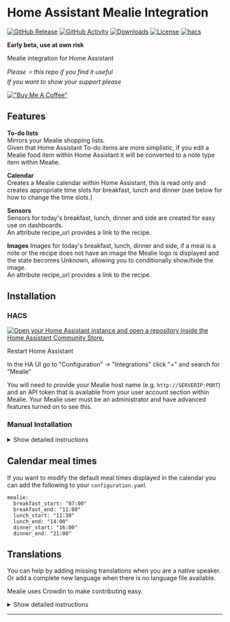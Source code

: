 # Home Assistant Mealie Integration

[![GitHub Release][releases-shield]][releases]
[![GitHub Activity][commits-shield]][commits]
[![Downloads][download-latest-shield]](Downloads)
[![License][license-shield]](LICENSE)
[![hacs][hacsbadge]][hacs]


**Early beta, use at own risk**

Mealie integration for Home Assistant

*Please :star: this repo if you find it useful*  
*If you want to show your support please*

[!["Buy Me A Coffee"](https://www.buymeacoffee.com/assets/img/custom_images/yellow_img.png)](https://www.buymeacoffee.com/codechimp)

## Features
**To-do lists**  
Mirrors your Mealie shopping lists.  
Given that Home Assistant To-do items are more simplistic, if you edit a Mealie food item within Home Assistant it will be converted to a note type item within Mealie.

**Calendar**  
Creates a Mealie calendar within Home Assistant, this is read only and creates appropriate time slots for breakfast, lunch and dinner (see below for how to change the time slots.)

**Sensors**  
Sensors for today's breakfast, lunch, dinner and side are created for easy use on dashboards.  
An attribute recipe_url provides a link to the recipe.

**Images**
Images for today's breakfast, lunch, dinner and side, if a meal is a note or the recipe does not have an image the Mealie logo is displayed and the state becomes Unknown, allowing you to conditionally show/hide the image.  
An attribute recipe_url provides a link to the recipe.

## Installation

### HACS

[![Open your Home Assistant instance and open a repository inside the Home Assistant Community Store.](https://my.home-assistant.io/badges/hacs_repository.svg)](https://my.home-assistant.io/redirect/hacs_repository/?owner=andrew-codechimp&repository=HA-Mealie&category=Integration)

Restart Home Assistant  

In the HA UI go to "Configuration" -> "Integrations" click "+" and search for "Mealie"  

You will need to provide your Mealie host name (e.g. `http://SERVERIP:PORT`) and an API token that is available from your user account section within Mealie.  Your Mealie user must be an administrator and have advanced features turned on to see this.

### Manual Installation

<details>
<summary>Show detailed instructions</summary>

Installation via HACS is recommended, but a manual setup is supported.

1. Manually copy custom_components/mealie folder from latest release to custom_components folder in your config folder.
1. Restart Home Assistant.
1. In the HA UI go to "Configuration" -> "Integrations" click "+" and search for "Mealie"

</details>



## Calendar meal times
If you want to modify the default meal times displayed in the calendar you can add the following to your `configuration.yaml`

```
mealie:
  breakfast_start: "07:00"
  breakfast_end: "11:00"
  lunch_start: "11:30"
  lunch_end: "14:00"
  dinner_start: "16:00"
  dinner_end: "21:00"
```

## Translations

You can help by adding missing translations when you are a native speaker. Or add a complete new language when there is no language file available.

Mealie uses Crowdin to make contributing easy.

<details>
<summary>Show detailed instructions</summary>

### Changing or adding to existing language

First register and join the translation project

- If you don’t have a Crowdin account yet, create one at [https://crowdin.com](https://crowdin.com)
- Go to the [HA-Mealie Crowdin project page](https://crowdin.com/project/ha-mealie)
- Click Join.

Next translate a string

- Select the language you want to contribute to from the dashboard.
- Click Translate All.
- Find the string you want to edit, missing translation are marked red.
- Fill in or modify the translation and click Save.
- Repeat for other translations.

GitHub will automatically pull in latest changes to translations every day and create a Pull Request. After that is reviewed by a maintainer it will be included in the next release of Mealie.

### Adding a new language

Create an [Issue](https://github.com/andrew-codechimp/HA-Mealie/issues/new?template=new_language_request.yml&title=New+Language) requesting a new language. We will do the necessary work to add the new translation to the integration and Crowdin site, when it's ready for you to contribute we'll comment on the issue you raised.
</details>


***

[commits-shield]: https://img.shields.io/github/commit-activity/y/andrew-codechimp/HA-Mealie.svg?style=for-the-badge
[commits]: https://github.com/andrew-codechimp/HA-Mealie/commits/main
[hacs]: https://github.com/hacs/integration
[hacsbadge]: https://img.shields.io/badge/HACS-Custom-41BDF5.svg?style=for-the-badge
[exampleimg]: example.png
[license-shield]: https://img.shields.io/github/license/andrew-codechimp/HA-Mealie.svg?style=for-the-badge
[releases-shield]: https://img.shields.io/github/release/andrew-codechimp/HA-Mealie.svg?style=for-the-badge
[releases]: https://github.com/andrew-codechimp/HA-Mealie/releases
[download-latest-shield]: https://img.shields.io/github/downloads/andrew-codechimp/HA-Mealie/latest/total?style=for-the-badge

